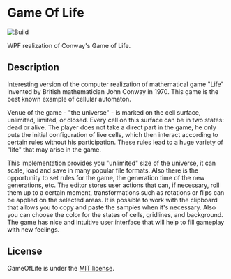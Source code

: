 # Game Of Life
![Build](https://github.com/alex-titarenko/gameoflife/workflows/Build/badge.svg?branch=master)

WPF realization of Conway's Game of Life.

## Description
Interesting version of the computer realization of mathematical game "Life" invented by British mathematician John Conway in 1970. This game is the best known example of cellular automaton.

Venue of the game - "the universe" - is marked on the cell surface, unlimited, limited, or closed. Every cell on this surface can be in two states: dead or alive. The player does not take a direct part in the game, he only puts the initial configuration of live cells, which then interact according to certain rules without his participation. These rules lead to a huge variety of "life" that may arise in the game.

This implementation provides you "unlimited" size of the universe, it can scale, load and save in many popular file formats. Also there is the opportunity to set rules for the game, the generation time of the new generations, etc. The editor stores user actions that can, if necessary, roll them up to a certain moment, transformations such as rotations or flips can be applied on the selected areas. It is possible to work with the clipboard that allows you to copy and paste the samples when it's necessary. Also you can choose the color for the states of cells, gridlines, and background. The game has nice and intuitive user interface that will help to fill gameplay with new feelings.

## License
GameOfLife is under the [MIT license](LICENSE.md).
